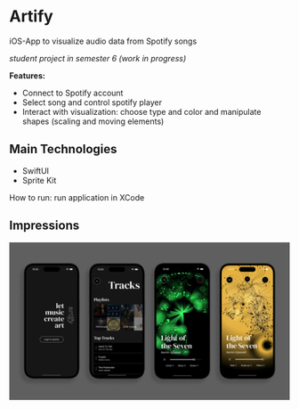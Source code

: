 # Artify

iOS-App to visualize audio data from Spotify songs

*student project in semester 6 (work in progress)* 

**Features:**
- Connect to Spotify account
- Select song and control spotify player
- Interact with visualization: choose type and color and manipulate shapes (scaling and moving elements)

## Main Technologies
- SwiftUI
- Sprite Kit

How to run: run application in XCode

## Impressions
![alt](./Docs/Artify-Impressions.jpg)